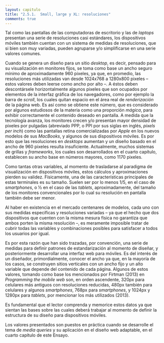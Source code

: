 ```yaml
---
layout: capitulo
title: "2.5.1.	Small, large y XL: resoluciones"
comments: true
---
```


Tal como las pantallas de las computadoras de escritorio y las de _laptops_ presentan una serie de resoluciones casi estándares, los dispositivos móviles también cuentan con un sistema de medidas de resoluciones, que si bien son muy variadas, pueden agruparse y/o simplificarse en una serie valores comunes.

Cuando se genera un diseño para un sitio _desktop_, es decir, pensado para su visualización en monitores fijos, se toma como base un ancho seguro mínimo de aproximadamente 960 pixeles, ya que, en promedio, las resoluciones más utilizadas van desde 1024x768 a 1280x800 pixeles – estos valores deben leerse como ancho por alto –. A éstos deben descontársele horizontalmente algunos pixeles que son ocupados por elementos de la interfaz gráfica de los navegadores, como por ejemplo la barra de _scroll_, los cuales quitan espacio en el área real de _renderización_ de la página web. Es así como se obtiene este número, que es considerado por algunos estudiosos de la materia como una proporción _mágica_, para exhibir correctamente el contenido deseado en pantalla. A medida que la tecnología avanza, los monitores crecen y/o presentan mayor densidad de pixeles por pulgadas (abreviado PPP, o PPI por sus siglas en inglés, _pixels per inch_) como las pantallas retina comercializadas por _Apple_ en los nuevos modelos de sus _MacBooks_, y algunos de sus dispositivos móviles. Es por esto que las resoluciones en _desktops_ aumentan y un diseño basado en el ancho de 960 pixeles resulta insuficiente. Actualmente, muchos sistemas de grillas y _frameworks_, los cuales son desarrollados en el cuarto capítulo, establecen su ancho base en números mayores, como 1170 pixeles.

Como tantas otras variables, al momento de trasladarse al paradigma de visualización en dispositivos móviles, estos cálculos y aproximaciones pierden su validez. Físicamente, una de las características principales de estas terminales es su tamaño. Suelen ser por lo menos 1/5, en el caso de _smartphones_, o ½ en el caso de las _tablets_, aproximadamente, del tamaño de los monitores convencionales por lo cual su resolución en pantalla también debe ser menor.

Al haber en existencia en el mercado centenares de modelos, cada uno con sus medidas específicas y resoluciones variadas – ya que el hecho que dos dispositivos que cuenten con la misma mesura física no garantiza que ambos porten la misma resolución –, es meramente imposible tratar de cubrir todas las variables y combinaciones posibles para satisfacer a todos los usuarios por igual.

Es por esta razón que han sido trazadas, por convención, una serie de medidas para definir patrones de estandarización al momento de diseñar, y posteriormente desarrollar una interfaz web para móviles. Es del interés de un diseñador, primordialmente, conocer el ancho ya que, en la mayoría de los casos, se construyen sitios verticales con un ancho fijo y un alto variable que depende del contenido de cada página. Algunos de estos valores, tomando como base los mencionados por Firtman (2013) en _Programming the mobile web_ son, en orden ascendente, 320px para celulares más antiguos con resoluciones reducidas, 480px también para celulares y algunos _smartphones_, 768px para _smartphones_, y 1024px y 1280px para _tablets_, por mencionar los más utilizados (2013).

Es fundamental que el lector comprenda y memorice estos datos ya que sientan las bases sobre las cuales deberá trabajar al momento de definir la estructura de su diseño para dispositivos móviles.

Los valores presentados son puestos en práctica cuando se desarrolle el tema de _media queries_ y su aplicación en el diseño web adaptable, en el cuarto capítulo de este Ensayo.
